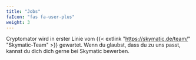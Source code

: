 ```yaml
---
title: "Jobs"
faIcon: "fas fa-user-plus"
weight: 3
---
```


Cryptomator wird in erster Linie vom {{< extlink "https://skymatic.de/team/" "Skymatic-Team" >}} gewartet. Wenn du glaubst, dass du zu uns passt, kannst du dich dich gerne bei Skymatic bewerben.
